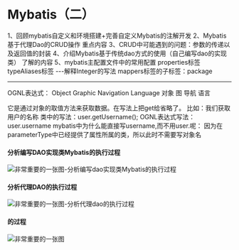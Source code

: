 # Mybatis（二）

1、回顾mybatis自定义和环境搭建+完善自定义Mybatis的注解开发
2、Mybatis基于代理Dao的CRUD操作					重点内容
3、CRUD中可能遇到的问题：参数的传递以及返回值的封装
4、介绍Mybatis基于传统dao方式的使用（自己编写dao的实现类）	了解的内容
5、mybatis主配置文件中的常用配置
	properties标签
	typeAliases标签				---解释Integer的写法
	mappers标签的子标签：package

-----------------------------------------
OGNL表达式：
	Object Graphic Navigation Language
	对象	图	导航	   语言
	

它是通过对象的取值方法来获取数据。在写法上把get给省略了。
比如：我们获取用户的名称
	类中的写法：user.getUsername();
	OGNL表达式写法：user.username
mybatis中为什么能直接写username,而不用user.呢：
	因为在parameterType中已经提供了属性所属的类，所以此时不需要写对象名



#### 分析编写DAO实现类Mybatis的执行过程

![非常重要的一张图-分析编写dao实现类Mybatis的执行过程](https://tva1.sinaimg.cn/large/007S8ZIlly1gdzfexokwej32sc0u04hb.jpg)



#### 分析代理DAO的执行过程

![非常重要的一张图-分析代理dao的执行过程](https://tva1.sinaimg.cn/large/007S8ZIlly1gdzffursctj30u02lmwlj.jpg)

#### 的过程

![非常重要的一张图](https://tva1.sinaimg.cn/large/007S8ZIlly1gdzfgwteuoj31wy0u017o.jpg)

